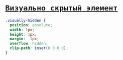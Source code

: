 # [`Визуально скрытый элемент`](../index.md)

```css
.visually-hidden {
  position: absolute;
  width: 1px;
  height: 1px;
  margin: -1px;
  overflow: hidden;
  clip-path: inset(0 0 0 0);
}
```
